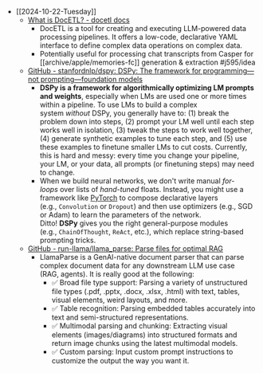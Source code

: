 - [[2024-10-22-Tuesday]]
	- [What is DocETL? - docetl docs](https://ucbepic.github.io/docetl/)
		- DocETL is a tool for creating and executing LLM-powered data processing pipelines. It offers a low-code, declarative YAML interface to define complex data operations on complex data.
		- Potentially useful for processing chat transcripts from Casper for [[archive/apple/memories-fc]] generation & extraction #j595/idea 
	- [GitHub - stanfordnlp/dspy: DSPy: The framework for programming—not prompting—foundation models](https://github.com/stanfordnlp/dspy)
		- **DSPy is a framework for algorithmically optimizing LM prompts and weights**, especially when LMs are used one or more times within a pipeline. To use LMs to build a complex system _without_ DSPy, you generally have to: (1) break the problem down into steps, (2) prompt your LM well until each step works well in isolation, (3) tweak the steps to work well together, (4) generate synthetic examples to tune each step, and (5) use these examples to finetune smaller LMs to cut costs. Currently, this is hard and messy: every time you change your pipeline, your LM, or your data, all prompts (or finetuning steps) may need to change.
		- When we build neural networks, we don't write manual _for-loops_ over lists of _hand-tuned_ floats. Instead, you might use a framework like [PyTorch](https://pytorch.org/) to compose declarative layers (e.g., `Convolution` or `Dropout`) and then use optimizers (e.g., SGD or Adam) to learn the parameters of the network. Ditto! **DSPy** gives you the right general-purpose modules (e.g., `ChainOfThought`, `ReAct`, etc.), which replace string-based prompting tricks.
	- [GitHub - run-llama/llama\_parse: Parse files for optimal RAG](https://github.com/run-llama/llama_parse)
		- LlamaParse is a GenAI-native document parser that can parse complex document data for any downstream LLM use case (RAG, agents). It is really good at the following:
			- ✅ Broad file type support: Parsing a variety of unstructured file types (.pdf, .pptx, .docx, .xlsx, .html) with text, tables, visual elements, weird layouts, and more.
			- ✅ Table recognition: Parsing embedded tables accurately into text and semi-structured representations.
			- ✅ Multimodal parsing and chunking: Extracting visual elements (images/diagrams) into structured formats and return image chunks using the latest multimodal models.
			- ✅ Custom parsing: Input custom prompt instructions to customize the output the way you want it.